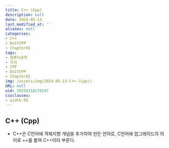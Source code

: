 ```yaml
---
title: C++ (Cpp)
description: null
date: 2024-05-13
last_modified_at: ''
aliases: null
categories:
- C++
- DoItCPP
- Chapter01
tags:
- 컴퓨터공학
- 지식
- CPP
- DoItCPP
- Chapter01
img: /assets/img/2024-05-13-C++-(Cpp)/
URL: null
uid: 20250318170197
cssclasses:
- width-95
---
```


## C++ (Cpp)
- C++은 C언어에 객체지향 개념을 추가하여 만든 언어로, C언어에 업그레이드의 의미로 ++를 붙여 C++이라 부른다.

